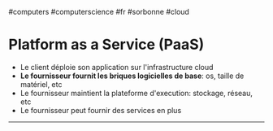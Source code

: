 #computers #computerscience #fr #sorbonne #cloud
# Platform as a Service (PaaS)
+ Le client déploie son application sur l'infrastructure cloud
+ **Le fournisseur fournit les briques logicielles de base**: os, taille de matériel, etc
+ Le fournisseur maintient la plateforme d'execution: stockage, réseau, etc
+ Le fournisseur peut fournir des services en plus

---